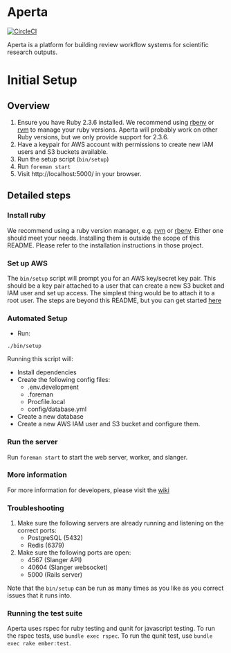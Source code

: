 # Aperta

[![CircleCI](https://circleci.com/gh/Aperta-project/Aperta.svg?style=svg&circle-token=053baf28a00d1f8a35d40014fe8e3d840eadbd10)](https://circleci.com/gh/Aperta-project/Aperta)

Aperta is a platform for building review workflow systems for scientific
research outputs.

# Initial Setup

## Overview

1. Ensure you have Ruby 2.3.6 installed. We recommend using
   [rbenv](https://github.com/rbenv/rbenv) or [rvm](https://rvm.io/)
   to manage your ruby versions. Aperta will probably work on other
   Ruby versions, but we only provide support for 2.3.6.
2. Have a keypair for AWS account with permissions to create new IAM
   users and S3 buckets available.
3. Run the setup script (`bin/setup`)
4. Run `foreman start`
5. Visit http://localhost:5000/ in your browser.

## Detailed steps

### Install ruby

We recommend using a ruby version manager, e.g. [rvm](https://rvm.io)
or [rbenv](https://github.com/rbenv/rbenv). Either one should meet
your needs. Installing them is outside the scope of this README.
Please refer to the installation instructions in those project.

### Set up AWS

The `bin/setup` script will prompt you for an AWS key/secret key pair.
This should be a key pair attached to a user that can create a new S3
bucket and IAM user and set up access. The simplest thing would be to
attach it to a root user. The steps are beyond this README, but you
can get started [here](https://github.com/aperta-project/aperta/wiki/AWS-Setup)

### Automated Setup

- Run:

```console
./bin/setup
```

Running this script will:
- Install dependencies
- Create the following config files:
    - .env.development
    - .foreman
    - Procfile.local
    - config/database.yml
- Create a new database
- Create a new AWS IAM user and S3 bucket and configure them.

### Run the server

Run `foreman start` to start the web server, worker, and slanger.

### More information

For more information for developers, please visit the [wiki](https://github.com/Aperta-project/Aperta/wiki)

### Troubleshooting

1. Make sure the following servers are already running and listening
   on the correct ports:
    - PostgreSQL (5432)
    - Redis (6379)
2. Make sure the following ports are open:
    - 4567 (Slanger API)
    - 40604 (Slanger websocket)
    - 5000 (Rails server)

Note that the `bin/setup` can be run as many times as you like as you
correct issues that it runs into.

### Running the test suite

Aperta uses rspec for ruby testing and qunit for javascript testing. To run
the rspec tests, use `bundle exec rspec`. To run the qunit test, use `bundle exec rake ember:test`.
